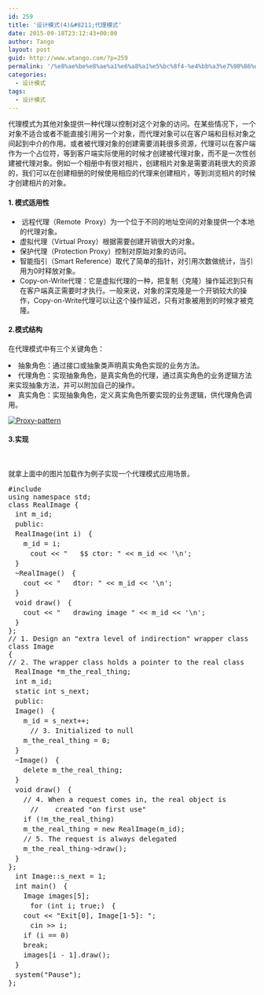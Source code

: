```yaml
---
id: 259
title: '设计模式(4)&#8211;代理模式'
date: 2015-09-18T23:12:43+00:00
author: Tango
layout: post
guid: http://www.wtango.com/?p=259
permalink: '/%e8%ae%be%e8%ae%a1%e6%a8%a1%e5%bc%8f4-%e4%bb%a3%e7%90%86%e6%a8%a1%e5%bc%8f/'
categories:
  - 设计模式
tags:
  - 设计模式
---
```

代理模式为其他对象提供一种代理以控制对这个对象的访问。在某些情况下，一个对象不适合或者不能直接引用另一个对象，而代理对象可以在客户端和目标对象之间起到中介的作用。或者被代理对象的创建需要消耗很多资源，代理可以在客户端作为一个占位符，等到客户端实际使用的时候才创建被代理对象，而不是一次性创建被代理对象。例如一个相册中有很对相片，创建相片对象是需要消耗很大的资源的，我们可以在创建相册的时候使用相应的代理来创建相片，等到浏览相片的时候才创建相片的对象。

<!--more-->

#### 1. 模式适用性

  *  远程代理（Remote  Proxy）为一个位于不同的地址空间的对象提供一个本地的代理对象。
  * 虚拟代理（Virtual Proxy）根据需要创建开销很大的对象。
  * 保护代理（Protection Proxy）控制对原始对象的访问。
  * 智能指引（Smart Reference）取代了简单的指针，对引用次数做统计，当引用为0时释放对象。
  * Copy-on-Write代理：它是虚拟代理的一种，把复制（克隆）操作延迟到只有在客户端真正需要时才执行。一般来说，对象的深克隆是一个开销较大的操作，Copy-on-Write代理可以让这个操作延迟，只有对象被用到的时候才被克隆。

#### 2.模式结构

在代理模式中有三个关键角色：

<li class="para">
  抽象角色：通过接口或抽象类声明真实角色实现的业务方法。
</li>
<li class="para">
  代理角色：实现抽象角色，是真实角色的代理，通过真实角色的业务逻辑方法来实现抽象方法，并可以附加自己的操作。
</li>
<li class="para">
  真实角色：实现抽象角色，定义真实角色所要实现的业务逻辑，供代理角色调用。
</li>

[<img class="aligncenter size-full wp-image-260" src="../wp-content/uploads/2015/09/Proxy-pattern.jpg" alt="Proxy-pattern" width="622" height="252" srcset="../wp-content/uploads/2015/09/Proxy-pattern.jpg 622w, ../wp-content/uploads/2015/09/Proxy-pattern-300x122.jpg 300w" sizes="(max-width: 622px) 100vw, 622px" />](../wp-content/uploads/2015/09/Proxy-pattern.jpg)

#### 3.实现

&nbsp;
  
就拿上面中的图片加载作为例子实现一个代理模式应用场景。

<pre class="brush: cpp; title: ; notranslate" title="">#include <iostream>
using namespace std;
class RealImage {
　int m_id;
　public:
　RealImage(int i)　{
  　m_id = i;
　  　cout << "   $$ ctor: " << m_id << '\n';
　}
　~RealImage()　{
  　cout << "   dtor: " << m_id << '\n';
　}
　void draw()　{
  　cout << "   drawing image " << m_id << '\n';
　}
};
// 1. Design an "extra level of indirection" wrapper class
class Image
{
// 2. The wrapper class holds a pointer to the real class
　RealImage *m_the_real_thing;
　int m_id;
　static int s_next;
　public:
　Image()　{
  　m_id = s_next++;
　  　// 3. Initialized to null
　  m_the_real_thing = 0;
　}
　~Image()　{
  　delete m_the_real_thing;
　}
　void draw()　{
  　// 4. When a request comes in, the real object is
　  　//    created "on first use"
　  if (!m_the_real_thing)
　  m_the_real_thing = new RealImage(m_id);
　  // 5. The request is always delegated
  　m_the_real_thing->draw();
　}
};
　int Image::s_next = 1;
　int main()　{
  　Image images[5];
　  　for (int i; true;)　{
  　cout << "Exit[0], Image[1-5]: ";
　  　cin >> i;
　  if (i == 0)
　  break;
　  images[i - 1].draw();
　}
　system("Pause");
};
</pre>